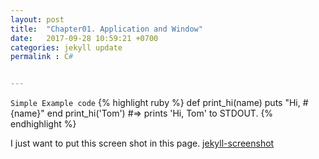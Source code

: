 ```yaml
---
layout: post
title:  "Chapter01. Application and Window"
date:   2017-09-28 10:59:21 +0700
categories: jekyll update
permalink : C#


---
```

`Simple Example code`
{% highlight ruby %}
def print_hi(name)
  puts "Hi, #{name}"
end
print_hi('Tom')
#=> prints 'Hi, Tom' to STDOUT.
{% endhighlight %}

I just want to put this screen shot in this page.
[jekyll-screenshot](https://paypulse.github.io/assets/images/test.jpg)
